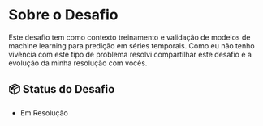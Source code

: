 # Sobre o Desafio

Este desafio tem como contexto treinamento e validação de modelos
de machine learning para predição em séries temporais. Como eu não
tenho vivência com este tipo de problema resolvi compartilhar este
desafio e a evolução da minha resolução com vocês.

## 📦 Status do Desafio

- Em Resolução
